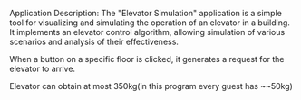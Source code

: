 Application Description: The "Elevator Simulation" application is a simple tool for visualizing and simulating the operation of an elevator in a building. It implements an elevator control algorithm, allowing simulation of various scenarios and analysis of their effectiveness.

When a button on a specific floor is clicked, it generates a request for the elevator to arrive.

Elevator can obtain at most 350kg(in this program every guest has ~~50kg)
